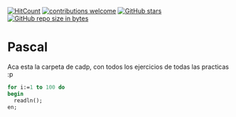 [![HitCount](http://hits.dwyl.com/FabianMartinez1234567/CADP.svg)](http://hits.dwyl.com/FabianMartinez1234567/CADP)
[![contributions welcome](https://img.shields.io/badge/contributions-welcome-brightgreen.svg?style=flat)](https://github.com/FabianMartinez1234567/CADP)
[![GitHub stars](https://img.shields.io/github/stars/FabianMartinez1234567/CADP)](https://github.com/FabianMartinez1234567/CADP/stargazers/)
[![GitHub repo size in bytes](https://img.shields.io/github/repo-size/FabianMartinez1234567/CADP)](https://github.com/FabianMartinez1234567/CADP)
# Pascal
Aca esta la carpeta de cadp, con todos los ejercicios de todas las practicas :p

```Pascal
for i:=1 to 100 do 
begin
  readln();
en;
```
